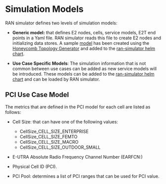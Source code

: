 # Simulation Models

RAN simulator defines two levels of simulation models:

* **Generic model:** that defines E2 nodes, cells, service models, E2T end points in a Yaml file. RAN simulator reads this file to create E2 nodes and initializing data stores. A sample [model](https://github.com/onosproject/sdran-helm-charts/blob/master/ran-simulator/files/model/model.yaml) has been created using the [Honeycomb Topology Generator](topology_generator.md) and added to the [ran-simulator helm chart][RAN simulator helm chart]. 


* **Use Case Specific Models**: The simulation information that is not common between use cases can be added as new service models will be introduced. These models can be added to the [ran-simulator helm chart][RAN simulator helm chart] and can be loaded by RAN simulator. 

  
## PCI Use Case Model
The metrics that are defined in the PCI model for each cell are listed as follows:

-  Cell Size: that can have one of the following values:
   * CellSize_CELL_SIZE_ENTERPRISE 
   * CellSize_CELL_SIZE_FEMTO
   * CellSize_CELL_SIZE_MACRO
   * CellSize_CELL_SIZE_OUTDOOR_SMALL
  
-  E-UTRA Absolute Radio Frequency Channel Number (EARFCN:)
-  Physical Cell ID (PCI).
-  PCI Pool: determines a list of PCI ranges that can be used for PCI value.



[RAN simulator helm chart]: https://github.com/onosproject/sdran-helm-charts/tree/master/ran-simulator